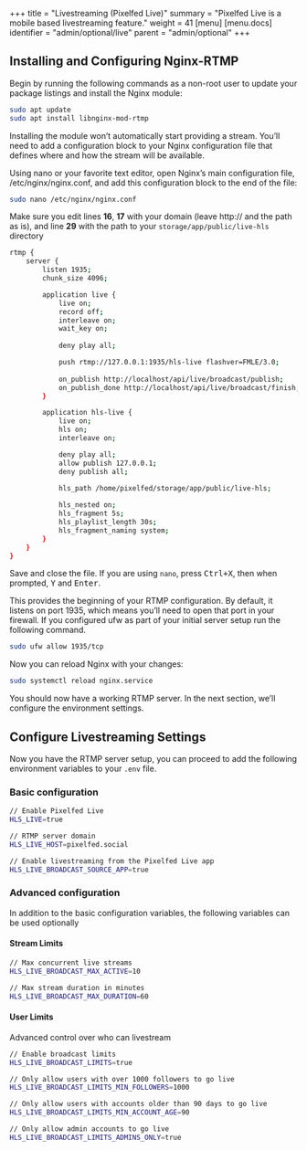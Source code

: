 +++
title = "Livestreaming (Pixelfed Live)"
summary = "Pixelfed Live is a mobile based livestreaming feature."
weight = 41
[menu]
[menu.docs]
identifier = "admin/optional/live"
parent = "admin/optional"
+++

## Installing and Configuring Nginx-RTMP

Begin by running the following commands as a non-root user to update your package listings and install the Nginx module:

```bash
sudo apt update
sudo apt install libnginx-mod-rtmp
```

Installing the module won’t automatically start providing a stream. You’ll need to add a configuration block to your Nginx configuration file that defines where and how the stream will be available.

Using nano or your favorite text editor, open Nginx’s main configuration file, /etc/nginx/nginx.conf, and add this configuration block to the end of the file:

```bash
sudo nano /etc/nginx/nginx.conf
```

Make sure you edit lines **16**, **17** with your domain (leave http:// and the path as is), and line **29** with the path to your `storage/app/public/live-hls` directory

```bash
rtmp {
    server {
        listen 1935;
        chunk_size 4096;

        application live {
            live on;
            record off;
            interleave on;
            wait_key on;
            
            deny play all;

            push rtmp://127.0.0.1:1935/hls-live flashver=FMLE/3.0;
            
            on_publish http://localhost/api/live/broadcast/publish;
            on_publish_done http://localhost/api/live/broadcast/finish;
        }

        application hls-live {
            live on;
            hls on;
            interleave on;

            deny play all;
            allow publish 127.0.0.1;
            deny publish all;

            hls_path /home/pixelfed/storage/app/public/live-hls;
        
            hls_nested on;
            hls_fragment 5s;
            hls_playlist_length 30s;
            hls_fragment_naming system;
        }
    }
}
```

Save and close the file. If you are using `nano`, press <kbd>Ctrl+X</kbd>, then when prompted, <kbd>Y</kbd> and <kbd>Enter</kbd>.

This provides the beginning of your RTMP configuration. By default, it listens on port 1935, which means you’ll need to open that port in your firewall. If you configured ufw as part of your initial server setup run the following command.

```bash
sudo ufw allow 1935/tcp
```

Now you can reload Nginx with your changes:

```bash
sudo systemctl reload nginx.service
```

You should now have a working RTMP server. In the next section, we’ll configure the environment settings.

## Configure Livestreaming Settings

Now you have the RTMP server setup, you can proceed to add the following environment variables to your `.env` file.

### Basic configuration

```bash
// Enable Pixelfed Live
HLS_LIVE=true

// RTMP server domain
HLS_LIVE_HOST=pixelfed.social

// Enable livestreaming from the Pixelfed Live app
HLS_LIVE_BROADCAST_SOURCE_APP=true
```

### Advanced configuration

In addition to the basic configuration variables, the following variables can be used optionally

#### Stream Limits

```bash
// Max concurrent live streams
HLS_LIVE_BROADCAST_MAX_ACTIVE=10

// Max stream duration in minutes
HLS_LIVE_BROADCAST_MAX_DURATION=60
```

#### User Limits

Advanced control over who can livestream

```bash
// Enable broadcast limits
HLS_LIVE_BROADCAST_LIMITS=true

// Only allow users with over 1000 followers to go live
HLS_LIVE_BROADCAST_LIMITS_MIN_FOLLOWERS=1000

// Only allow users with accounts older than 90 days to go live
HLS_LIVE_BROADCAST_LIMITS_MIN_ACCOUNT_AGE=90

// Only allow admin accounts to go live
HLS_LIVE_BROADCAST_LIMITS_ADMINS_ONLY=true
```
